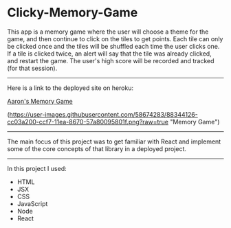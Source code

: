 # Clicky-Memory-Game

This app is a memory game where the user will choose a theme for the game, and then continue to click on the tiles to get points. Each tile can only be clicked once and the tiles will be shuffled each time the user clicks one. If a tile is clicked twice, an alert will say that the tile was already clicked, and restart the game. The user's high score will be recorded and tracked (for that session).

---

Here is a link to the deployed site on heroku:

[Aaron's Memory Game](https://aaron-g18.github.io/memory-game/)

(https://user-images.githubusercontent.com/58674283/88344126-cc03a200-ccf7-11ea-8670-57a80095801f.png?raw=true "Memory Game")

---

The main focus of this project was to get familiar with React and implement some of the core concepts of that library in a deployed project.

---

In this project I used:
- HTML
- JSX
- CSS
- JavaScript
- Node 
- React